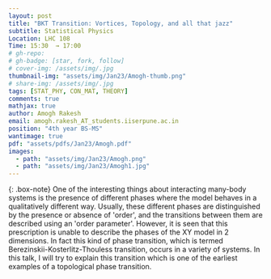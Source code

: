 ```yaml
---
layout: post
title: "BKT Transition: Vortices, Topology, and all that jazz"
subtitle: Statistical Physics
Location: LHC 108
Time: 15:30  → 17:00
# gh-repo:
# gh-badge: [star, fork, follow]
# cover-img: /assets/img/.jpg
thumbnail-img: "assets/img/Jan23/Amogh-thumb.png"
# share-img: /assets/img/.jpg
tags: [STAT_PHY, CON_MAT, THEORY]
comments: true
mathjax: true
author: Amogh Rakesh
email: amogh.rakesh_AT_students.iiserpune.ac.in
position: "4th year BS-MS"
wantimage: true
pdf: "assets/pdfs/Jan23/Amogh.pdf"
images:
  - path: "assets/img/Jan23/Amogh.png"
  - path: "assets/img/Jan23/Amogh1.jpg"
---
```

{: .box-note}
One of the interesting things about interacting many-body systems is the presence of different phases where the model behaves in a qualitatively different way. Usually, these different phases are distinguished by the presence or absence of 'order', and the transitions between them are described using an 'order parameter'. However, it is seen that this prescription is unable to describe the phases of the XY model in 2 dimensions. In fact this kind of phase transition, which is termed Berezinskii-Kosterlitz-Thouless transition, occurs in a variety of systems. In this talk, I will try to explain this transition which is one of the earliest examples of a topological phase transition.